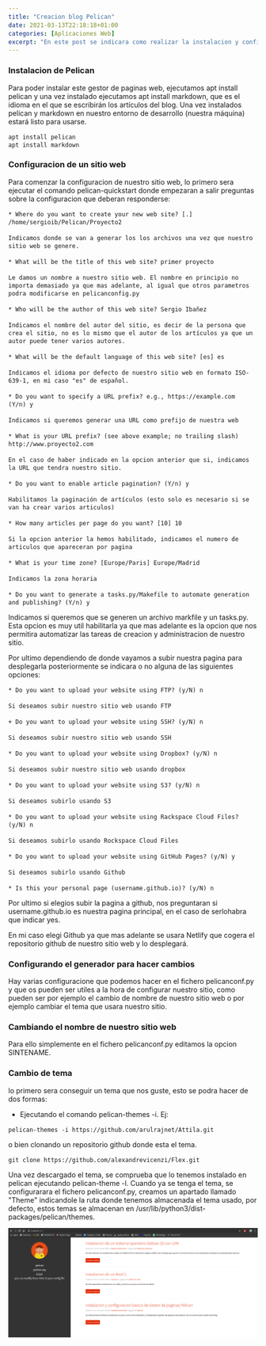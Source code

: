 ```yaml
---
title: "Creacion blog Pelican"
date: 2021-03-13T22:18:18+01:00
categories: [Aplicaciones Web]
excerpt: "En este post se indicara como realizar la instalacion y configuracion de pelican para crear un blog."
---
```


### **Instalacion de Pelican** ###

Para poder instalar este gestor de paginas web, ejecutamos apt install pelican y una vez instalado ejecutamos apt install markdown, que es el idioma en el que se escribirán los artículos del blog. Una vez instalados pelican y markdown en nuestro entorno de desarrollo (nuestra máquina) estará listo para usarse.

~~~
apt install pelican
apt install markdown
~~~

### **Configuracion de un sitio web** ###

Para comenzar la configuracion de nuestro sitio web, lo primero sera ejecutar el comando pelican-quickstart donde empezaran a salir preguntas sobre la configuracion que deberan responderse:

~~~
* Where do you want to create your new web site? [.] /home/sergioib/Pelican/Proyecto2

Indicamos donde se van a generar los los archivos una vez que nuestro sitio web se genere.

* What will be the title of this web site? primer proyecto

Le damos un nombre a nuestro sitio web. El nombre en principio no importa demasiado ya que mas adelante, al igual que otros parametros podra modificarse en pelicanconfig.py

* Who will be the author of this web site? Sergio Ibañez

Indicamos el nombre del autor del sitio, es decir de la persona que crea el sitio, no es lo mismo que el autor de los artículos ya que un autor puede tener varios autores.

* What will be the default language of this web site? [es] es

Indicamos el idioma por defecto de nuestro sitio web en formato ISO-639-1, en mi caso "es" de español.

* Do you want to specify a URL prefix? e.g., https://example.com   (Y/n) y

Indicamos si queremos generar una URL como prefijo de nuestra web

* What is your URL prefix? (see above example; no trailing slash) http://www.proyecto2.com

En el caso de haber indicado en la opcion anterior que si, indicamos la URL que tendra nuestro sitio.

* Do you want to enable article pagination? (Y/n) y

Habilitamos la paginación de artículos (esto solo es necesario si se van ha crear varios articulos)

* How many articles per page do you want? [10] 10

Si la opcion anterior la hemos habilitado, indicamos el numero de articulos que apareceran por pagina

* What is your time zone? [Europe/Paris] Europe/Madrid

Indicamos la zona horaria

* Do you want to generate a tasks.py/Makefile to automate generation and publishing? (Y/n) y
~~~

Indicamos si queremos que se generen un archivo markfile y un tasks.py. Esta opcion es muy util habilitarla ya que mas adelante es la opcion que nos permitira automatizar las tareas de creacion y administracion de nuestro sitio.

Por ultimo dependiendo de donde vayamos a subir nuestra pagina para desplegarla posteriormente se indicara o no alguna de las siguientes opciones:

~~~
* Do you want to upload your website using FTP? (y/N) n

Si deseamos subir nuestro sitio web usando FTP

+ Do you want to upload your website using SSH? (y/N) n

Si deseamos subir nuestro sitio web usando SSH

* Do you want to upload your website using Dropbox? (y/N) n

Si deseamos subir nuestro sitio web usando dropbox

* Do you want to upload your website using S3? (y/N) n

Si deseamos subirlo usando S3

* Do you want to upload your website using Rackspace Cloud Files? (y/N) n

Si deseamos subirlo usando Rockspace Cloud Files

* Do you want to upload your website using GitHub Pages? (y/N) y

Si deseamos subirlo usando Github

* Is this your personal page (username.github.io)? (y/N) n
~~~

Por ultimo si elegios subir la pagina a github, nos preguntaran si username.github.io es nuestra pagina principal, en el caso de serlohabra que indicar yes.

En mi caso elegi Github ya que mas adelante se usara Netlify que cogera el repositorio github de nuestro sitio web y lo desplegará.

### **Configurando el generador para hacer cambios** ###

Hay varias configuracione que podemos hacer en el fichero pelicanconf.py y que os pueden ser utiles a la hora de configurar nuestro sitio, como pueden ser por ejemplo el cambio de nombre de nuestro sitio web o por ejemplo cambiar el tema que usara nuestro sitio.

### **Cambiando el nombre de nuestro sitio web** ###

Para ello simplemente en el fichero pelicanconf.py editamos la opcion SINTENAME.

### **Cambio de tema** ###

lo primero sera conseguir un tema que nos guste, esto se podra hacer de dos formas:

* Ejecutando el comando pelican-themes -i. Ej:

~~~
pelican-themes -i https://github.com/arulrajnet/Attila.git
~~~

o bien clonando un repositorio github donde esta el tema.

~~~
git clone https://github.com/alexandrevicenzi/Flex.git
~~~


Una vez descargado el tema, se comprueba que lo tenemos instalado en pelican ejecutando pelican-theme -l. Cuando ya se tenga el tema, se configurarara el fichero pelicanconf.py, creamos un apartado llamado "Theme" indicandole la ruta donde tenemos almacenada el tema usado, por defecto, estos temas se almacenan en /usr/lib/python3/dist-packages/pelican/themes.

![inicio pelican](/assets/images/blog-pelican/pelican_inicio.png)
